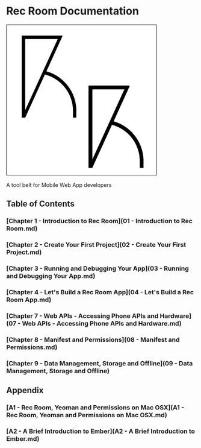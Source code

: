 # Rec Room Documentation

![Rec Room logo](images/recroom-logo.jpg?raw=true)

A tool belt for Mobile Web App developers

## Table of Contents

### [Chapter 1 - Introduction to Rec Room](01 - Introduction to Rec Room.md)
### [Chapter 2 - Create Your First Project](02 - Create Your First Project.md)
### [Chapter 3 - Running and Debugging Your App](03 - Running and Debugging Your App.md)
### [Chapter 4 - Let's Build a Rec Room App](04 - Let's Build a Rec Room App.md)
### [Chapter 7 - Web APIs - Accessing Phone APIs and Hardware](07 - Web APIs - Accessing Phone APIs and Hardware.md)
### [Chapter 8 - Manifest and Permissions](08 - Manifest and Permissions.md)
### [Chapter 9 - Data Management, Storage and Offline](09 - Data Management, Storage and Offline)

## Appendix

### [A1 - Rec Room, Yeoman and Permissions on Mac OSX](A1 - Rec Room, Yeoman and Permissions on Mac OSX.md)
### [A2 - A Brief Introduction to Ember](A2 - A Brief Introduction to Ember.md)
